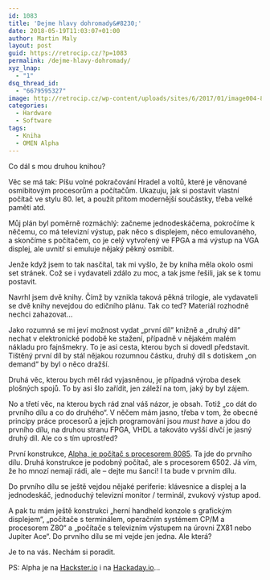 ```yaml
---
id: 1083
title: 'Dejme hlavy dohromady&#8230;'
date: 2018-05-19T11:03:07+01:00
author: Martin Maly
layout: post
guid: https://retrocip.cz/?p=1083
permalink: /dejme-hlavy-dohromady/
xyz_lnap:
  - "1"
dsq_thread_id:
  - "6679595327"
image: http://retrocip.cz/wp-content/uploads/sites/6/2017/01/image004-800x198.jpg
categories:
  - Hardware
  - Software
tags:
  - Kniha
  - OMEN Alpha
---
```

Co dál s mou druhou knihou?

<!--more-->

Věc se má tak: Píšu volné pokračování Hradel a voltů, které je věnované osmibitovým procesorům a počítačům. Ukazuju, jak si postavit vlastní počítač ve stylu 80. let, a použít přitom modernější součástky, třeba velké paměti atd.

Můj plán byl poměrně rozmáchlý: začneme jednodeskáčema, pokročíme k něčemu, co má televizní výstup, pak něco s displejem, něco emulovaného, a skončíme s počítačem, co je celý vytvořený ve FPGA a má výstup na VGA displej, ale uvnitř si emuluje nějaký pěkný osmibit.

Jenže když jsem to tak nasčítal, tak mi vyšlo, že by kniha měla okolo osmi set stránek. Což se i vydavateli zdálo zu moc, a tak jsme řešili, jak se k tomu postavit.

Navrhl jsem dvě knihy. Čímž by vznikla taková pěkná trilogie, ale vydavateli se dvě knihy nevejdou do edičního plánu. Tak co teď? Materiál rozhodně nechci zahazovat&#8230;

Jako rozumná se mi jeví možnost vydat &#8222;první díl&#8220; knižně a &#8222;druhý díl&#8220; nechat v elektronické podobě ke stažení, případně v nějakém malém nákladu pro fajnšmekry. To je asi cesta, kterou bych si dovedl představit. Tištěný první díl by stál nějakou rozumnou částku, druhý díl s dotiskem &#8222;on demand&#8220; by byl o něco dražší.

Druhá věc, kterou bych měl rád vyjasněnou, je případná výroba desek plošných spojů. To by asi šlo zařídit, jen záleží na tom, jaký by byl zájem.

No a třetí věc, na kterou bych rád znal váš názor, je obsah. Totiž &#8222;co dát do prvního dílu a co do druhého&#8220;. V něčem mám jasno, třeba v tom, že obecné principy práce procesorů a jejich programování jsou _must have_ a jdou do prvního dílu, na druhou stranu FPGA, VHDL a takováto vyšší dívčí je jasný druhý díl. Ale co s tím uprostřed?

První konstrukce, [Alpha, je počítač s procesorem 8085](https://retrocip.cz/tag/omen-alpha/). Ta jde do prvního dílu. Druhá konstrukce je podobný počítač, ale s procesorem 6502. Já vím, že ho mnozí nemají rádi, ale &#8211; dejte mu šanci! I ta bude v prvním dílu.

Do prvního dílu se ještě vejdou nějaké periferie: klávesnice a displej a la jednodeskáč, jednoduchý televizní monitor / terminál, zvukový výstup apod.

A pak tu mám ještě konstrukci &#8222;herní handheld konzole s grafickým displejem&#8220;, &#8222;počítače s terminálem, operačním systémem CP/M a procesorem Z80&#8220; a &#8222;počítače s televizním výstupem na úrovni ZX81 nebo Jupiter Ace&#8220;. Do prvního dílu se mi vejde jen jedna. Ale která?

Je to na vás. Nechám si poradit.

PS: Alpha je na [Hackster.io](https://www.hackster.io/adent/omen-alpha-77f86b) i na [Hackaday.io](https://hackaday.io/project/157814-omen-alpha)&#8230;